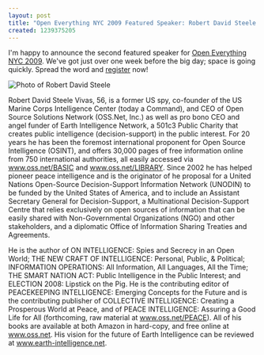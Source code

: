 ```yaml
--- 
layout: post
title: "Open Everything NYC 2009 Featured Speaker: Robert David Steele - OSS.net"
created: 1239375205
---
```

I'm happy to announce the second featured speaker for <a href="http://nyc.openeverything.us">Open Everything NYC 2009</a>. We've got just over one week before the big day; space is going quickly. Spread the word and <a href="http://spreadsheets.google.com/viewform?hl=en&formkey=cEYzbkdPeEMzOEFISkw0U0VySGtRV0E6MA">register</a> now!

<img src="http://farm4.static.flickr.com/3328/3429251248_cea74c1c3d_m.jpg" alt="Photo of Robert David Steele" />

Robert David Steele Vivas, 56, is a former US spy, co-founder of the US Marine Corps Intelligence Center (today a Command), and CEO of Open Source Solutions Network (OSS.Net, Inc.) as well as pro bono CEO and angel funder of Earth Intelligence Network, a 501c3 Public Charity that creates public intelligence (decision-support) in the public interest.  For 20 years he has been the foremost international proponent for Open Source Intelligence (OSINT), and offers 30,000 pages of free information online from 750 international authorities, all easily accessed via <a href="http://www.oss.net/BASIC">www.oss.net/BASIC</a> and <a href="http://www.oss.net/LIBRARY">www.oss.net/LIBRARY</a>.  Since 2002 he has helped pioneer peace intelligence and is the originator of he proposal for a United Nations Open-Source Decision-Support Information Network (UNODIN) to be funded by the United States of America, and to include an Assistant Secretary General for Decision-Support, a Multinational Decision-Support Centre that relies exclusively on open sources of information that can be easily shared with Non-Governmental Organizations (NGO) and other stakeholders, and a diplomatic Office of Information Sharing Treaties and Agreements.

He is the author of ON INTELLIGENCE: Spies and Secrecy in an Open World;  THE NEW CRAFT OF INTELLIGENCE: Personal, Public, &amp; Political; INFORMATION OPERATIONS: All Information, All Languages, All the Time; THE SMART NATION ACT: Public Intelligence in the Public Interest; and ELECTION 2008: Lipstick on the Pig.  He is the contributing editor of PEACEKEEPING INTELLIGENCE: Emerging Concepts for the Future and is the contributing publisher of COLLECTIVE INTELLIGENCE: Creating a Prosperous World at Peace, and of PEACE INTELLIGENCE: Assuring a Good Life for All (forthcoming, raw material at <a href="http://www.oss.net/PEACE">www.oss.net/PEACE</a>).  All of his books are available at both Amazon in hard-copy, and free online at <a href="http://www.oss.net">www.oss.net</a>.  His vision for the future of Earth Intelligence can be reviewed at <a href="http://www.earth-intelligence.net">www.earth-intelligence.net</a>.
